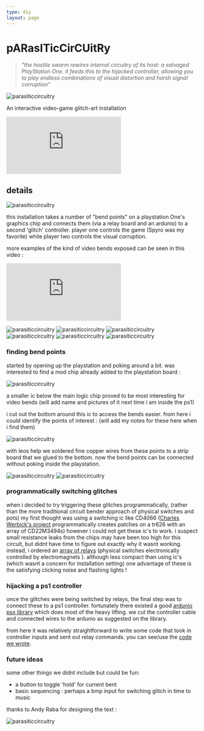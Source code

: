 ```yaml
---
type: diy
layout: page
---
```


# pARasITicCirCUitRy

> _"the hostile swarm rewires internal circuitry of its host: a salvaged PlayStation One. it feeds this to the hijacked controller, allowing you to play endless combinations of visual distortion and harsh signal corruption"_

![parasiticcircuitry](/images/diy/parasiticcircuitry/parasiticcircuitry-01.png)

An interactive video-game glitch-art installation

<div class="video-box" id="ratio43"><iframe id="video-box" src="https://player.vimeo.com/video/232211856?title=0&byline=0&portrait=0" frameborder="0" webkitallowfullscreen mozallowfullscreen allowfullscreen></iframe></div>

## details

![parasiticcircuitry](/images/diy/parasiticcircuitry/parasiticcircuitry-02.png)

this installation takes a number of "bend points" on a playstation One's graphics chip and connects them (via a relay board and an ardunio) to a second 'glitch' controller. player one controls the game (Spyro was my favorite) while player two controls the visual corruption. 

more examples of the kind of video bends exposed can be seen in this video : 

<div class="video-box" id="ratio43"><iframe id="video-box" src="https://player.vimeo.com/video/185451870?title=0&byline=0&portrait=0" frameborder="0" webkitallowfullscreen mozallowfullscreen allowfullscreen></iframe></div>


![parasiticcircuitry](/images/diy/parasiticcircuitry/parasiticcircuitry-03.png)
![parasiticcircuitry](/images/diy/parasiticcircuitry/parasiticcircuitry-04.png)
![parasiticcircuitry](/images/diy/parasiticcircuitry/parasiticcircuitry-05.png)
![parasiticcircuitry](/images/diy/parasiticcircuitry/parasiticcircuitry-06.png)
![parasiticcircuitry](/images/diy/parasiticcircuitry/parasiticcircuitry-02.jpg)
![parasiticcircuitry](/images/diy/parasiticcircuitry/parasiticcircuitry-03.jpg)

### finding bend points

started by opening up the playstation and poking around a bit. was interested to find a mod chip already added to the playstation board :

![parasiticcircuitry](/images/diy/parasiticcircuitry/parasiticcircuitry-12.jpg)

a smaller ic below the main logic chip proved to be most interesting for video bends (will add name and pictures of it next time i am inside the ps1)

i cut out the bottom around this ic to access the bends easier. from here i could identify the points of interest : (will add my notes for these here when i find them)

![parasiticcircuitry](/images/diy/parasiticcircuitry/parasiticcircuitry-09.jpg)

 with leos help we soldered fine copper wires from these points to a strip board that we glued to the bottom. now the bend points can be connected without poking inside the playstation. 

 ![parasiticcircuitry](/images/diy/parasiticcircuitry/parasiticcircuitry-11.jpg)
![parasiticcircuitry](/images/diy/parasiticcircuitry/parasiticcircuitry-10.jpg)

### programmatically switching glitches

when i decided to try triggering these glitches programmatically, (rather than the more traditional circuit bender approach of physical switches and pots) my first thought was using a switching ic like CD4066 ([Charles Werbick's project] programmatically creates patches on a tr626 with an array of CD22M3494s) however i could not get these ic's to work. i suspect small resistance leaks from the chips may have been too high for this circuit, but didnt have time to figure out exactly why it wasnt working. instead, i ordered an [array of relays] (physical switches electronically controlled by electromagnets ). although less compact than using ic's (which wasnt a concern for installation setting) one advantage of these is the satisfying clicking noise and flashing lights !

### hijacking a ps1 controller

once the glitches were being switched by relays, the final step was to connect these to a ps1 controller. fortunately there existed a good [ardunio psx library] which does most of the heavy lifting. we cut the controller cable and connected wires to the ardunio as suggested on the library.

from here it was relatively straightforward to write some code that took in controller inputs and sent out relay commands. you can see/use the [code we wrote].

### future ideas

some other things we didnt include but could be fun:

- a button to toggle 'hold' for current bent
- basic sequencing : perhaps a bmp input for switching glitch in time to music 

thanks to Andy Raba for designing the text : 

![parasiticcircuitry](/images/diy/parasiticcircuitry/parasiticcircuitry-07.jpg)


[Charles Werbick's project]: https://www.youtube.com/watch?v=f6S4W0K_GYc
[array of relays]: https://www.aliexpress.com/item/5V-16-Channel-Relay-Board-Module-Optocoupler-LED-for-Arduino-PiC-ARM-AVR/32834755914.html
[ardunio psx library]: https://playground.arduino.cc/Main/PSXLibrary
[code we wrote]: https://github.com/langolierz/playstation-glitch-hack